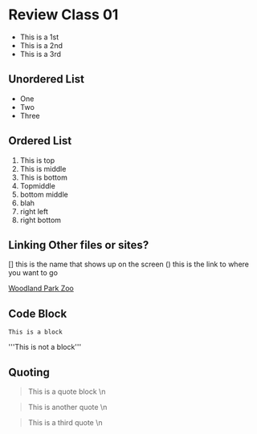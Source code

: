 # Review Class 01

- This is a 1st
- This is a 2nd
- This is a 3rd


## Unordered List

* One
* Two
* Three

## Ordered List
1. This is top
1. This is middle
1. This is bottom
1. Topmiddle
1. bottom middle
1. blah
1. right left
1. right bottom

## Linking Other files or sites?
[]()
[]
this is the name that shows up on the screen
()
this is the link to where you want to go

[Woodland Park Zoo](https://www.zoo.org/)

## Code Block
```
This is a block
```

'''This is not a block'''

## Quoting
> This is a quote block \\n

> This is another quote \\n

> This is a third quote \\n
